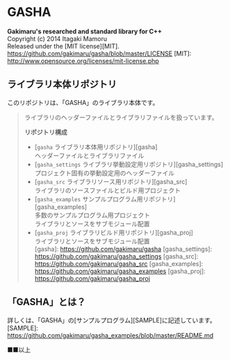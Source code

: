 GASHA
====
**Gakimaru's researched and standard library for C++**  
Copyright (c) 2014 Itagaki Mamoru  
Released under the [MIT license][MIT].
<https://github.com/gakimaru/gasha/blob/master/LICENSE>
[MIT]: http://www.opensource.org/licenses/mit-license.php

ライブラリ本体リポジトリ
---
このリポジトリは、「GASHA」のライブラリ本体です。  
> ライブラリのヘッダーファイルとライブラリファイルを扱っています。
> 
> **リポジトリ構成**
> * [`gasha` ライブラリ本体用リポジトリ][gasha]  
>   ヘッダーファイルとライブラリファイル  
> * [`gasha_settings` ライブラリ挙動設定用リポジトリ][gasha_settings]  
>   プロジェクト固有の挙動設定用のヘッダーファイル  
> * [`gasha_src` ライブラリソース用リポジトリ][gasha_src]  
>   ライブラリのソースファイルとビルド用プロジェクト  
> * [`gasha_examples` サンプルプログラム用リポジトリ][gasha_examples]  
>   多数のサンプルプログラム用プロジェクト  
>   ライブラリとソースをサブモジュール配置  
> * [`gasha_proj` ライブラリビルド用リポジトリ][gasha_proj]  
>   ライブラリとソースをサブモジュール配置  
[gasha]: https://github.com/gakimaru/gasha
[gasha_settings]: https://github.com/gakimaru/gasha_settings
[gasha_src]: https://github.com/gakimaru/gasha_src
[gasha_examples]: https://github.com/gakimaru/gasha_examples
[gasha_proj]: https://github.com/gakimaru/gasha_proj

「GASHA」とは？
---
詳しくは、「GASHA」の[サンプルプログラム][SAMPLE]に記述しています。
[SAMPLE]: https://github.com/gakimaru/gasha_examples/blob/master/README.md

■■以上
